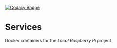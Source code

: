 [![Codacy Badge](https://api.codacy.com/project/badge/Grade/108e436899e94c888729a11fad4303e5)](https://www.codacy.com/app/localraspi/services?utm_source=github.com&amp;utm_medium=referral&amp;utm_content=localraspi/services&amp;utm_campaign=Badge_Grade)

# Services

Docker containers for the *Local Raspberry Pi* project.
